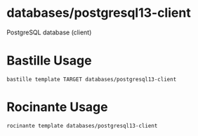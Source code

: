 # databases/postgresql13-client
PostgreSQL database (client)


# Bastille Usage
```shell
bastille template TARGET databases/postgresql13-client
```

# Rocinante Usage
```shell
rocinante template databases/postgresql13-client
```
